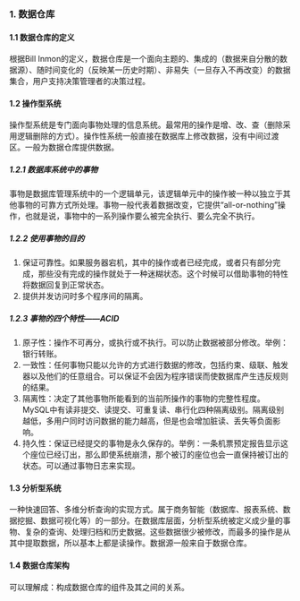 ### 1. 数据仓库
#### 1.1 数据仓库的定义
根据Bill Inmon的定义，数据仓库是一个面向主题的、集成的（数据来自分散的数据源）、随时间变化的（反映某一历史时期）、非易失（一旦存入不再改变）的数据集合，用户支持决策管理者的决策过程。
#### 1.2 操作型系统
操作型系统是专门面向事物处理的信息系统。最常用的操作是增、改、查（删除采用逻辑删除的方式）。操作性系统一般直接在数据库上修改数据，没有中间过渡区。一般为数据仓库提供数据。
##### 1.2.1 数据库系统中的事物
事物是数据库管理系统中的一个逻辑单元，该逻辑单元中的操作被一种以独立于其他事物的可靠方式所处理。事物一般代表着数据改变，它提供“all-or-nothing”操作，也就是说，事物中的一系列操作要么被完全执行、要么完全不执行。
##### 1.2.2 使用事物的目的
1. 保证可靠性。如果服务器宕机，其中的操作或者已经完成，或者只有部分完成，那些没有完成的操作就处于一种迷糊状态。这个时候可以借助事物的特性将数据回复到正常状态。
2. 提供并发访问时多个程序间的隔离。
##### 1.2.3 事物的四个特性——ACID
1. 原子性：操作不可再分，或执行或不执行。可以防止数据被部分修改。举例：银行转账。
2. 一致性：任何事物只能以允许的方式进行数据的修改，包括约束、级联、触发器以及他们的任意组合。可以保证不会因为程序错误而使数据库产生违反规则的结果。
3. 隔离性：决定了其他事物所能看到的当前所操作的事物的完整性程度。MySQL中有读非提交、读提交、可重复读、串行化四种隔离级别。隔离级别越低，多用户同时访问数据的能力越高，但是也会增加脏读、丢失等负面影响。
4. 持久性：保证已经提交的事物是永久保存的。举例：一条机票预定报告显示这个座位已经订出，那么即使系统崩溃，那个被订的座位也会一直保持被订出的状态。可以通过事物日志来实现。
#### 1.3 分析型系统
一种快速回答、多维分析查询的实现方式。属于商务智能（数据库、报表系统、数据挖掘、数据可视化等）的一部分。在数据库层面，分析型系统被定义成少量的事物、复杂的查询、处理归档和历史数据。这些数据很少被修改，而最多的操作是从其中提取数据，所以基本上都是读操作。数据源一般来自于数据仓库。
#### 1.4 数据仓库架构
可以理解成：构成数据仓库的组件及其之间的关系。